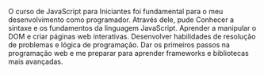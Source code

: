 O curso de JavaScript para Iniciantes foi fundamental para o meu desenvolvimento como programador.
Através dele, pude
Conhecer a sintaxe e os fundamentos da linguagem JavaScript.
Aprender a manipular o DOM e criar páginas web interativas.
Desenvolver habilidades de resolução de problemas e lógica de programação.
Dar os primeiros passos na programação web e me preparar para aprender frameworks e bibliotecas mais avançadas.
